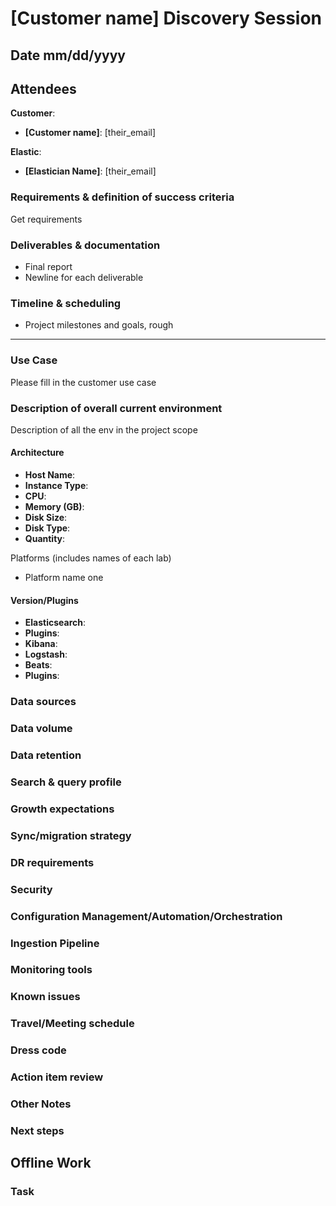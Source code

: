 # [Customer name] Discovery Session

## Date mm/dd/yyyy

## Attendees

**Customer**:

- **[Customer name]**: [their_email]

**Elastic**:

- **[Elastician Name]**: [their_email]

### Requirements & definition of success criteria

Get requirements

### Deliverables & documentation

- Final report
- Newline for each deliverable

### Timeline & scheduling

- Project milestones and goals, rough

---

### Use Case

Please fill in the customer use case

### Description of overall current environment

Description of all the env in the project scope

#### Architecture

- **Host Name**:
- **Instance Type**:
- **CPU**:
- **Memory (GB)**:
- **Disk Size**:
- **Disk Type**:
- **Quantity**:

Platforms (includes names of each lab)

- Platform name one

#### Version/Plugins

- **Elasticsearch**:
- **Plugins**:
- **Kibana**:
- **Logstash**:
- **Beats**:
- **Plugins**:

### Data sources

### Data volume

### Data retention

### Search & query profile

### Growth expectations

### Sync/migration strategy

### DR requirements

### Security

### Configuration Management/Automation/Orchestration

### Ingestion Pipeline

### Monitoring tools

### Known issues

### Travel/Meeting schedule

### Dress code

### Action item review

### Other Notes

### Next steps

## Offline Work

### Task
